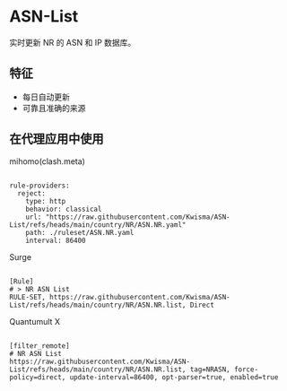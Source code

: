 
# ASN-List

实时更新 NR 的 ASN 和 IP 数据库。

## 特征

- 每日自动更新
- 可靠且准确的来源

## 在代理应用中使用

mihomo(clash.meta)

<pre><code class="language-javascript">
rule-providers:
  reject:
    type: http
    behavior: classical
    url: "https://raw.githubusercontent.com/Kwisma/ASN-List/refs/heads/main/country/NR/ASN.NR.yaml"
    path: ./ruleset/ASN.NR.yaml
    interval: 86400
</code></pre>

Surge

<pre><code class="language-javascript">
[Rule]
# > NR ASN List
RULE-SET, https://raw.githubusercontent.com/Kwisma/ASN-List/refs/heads/main/country/NR/ASN.NR.list, Direct
</code></pre>

Quantumult X

<pre><code class="language-javascript">
[filter_remote]
# NR ASN List
https://raw.githubusercontent.com/Kwisma/ASN-List/refs/heads/main/country/NR/ASN.NR.list, tag=NRASN, force-policy=direct, update-interval=86400, opt-parser=true, enabled=true
</code></pre>
